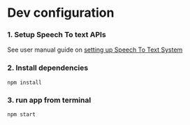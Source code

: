# Dev configuration

### 1. Setup Speech To text APIs 

See user manual guide on [setting up Speech To Text System](https://www.gitbook.com/read/book/pietropassarelli/autoedit2-user-manual )


### 2. Install dependencies 

```
npm install
```

### 3. run app from terminal 


```
npm start 
```